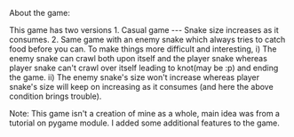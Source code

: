 About the game:

This game has two versions
	1. Casual game --- Snake size increases as it consumes.
	2. Same game with an enemy snake which always tries to catch food before you can. To make things more difficult and interesting,
		i) The enemy snake can crawl both upon itself and the player snake whereas player snake can't crawl over itself leading to knot(may be :p) and ending the game.
		ii) The enemy snake's size won't increase whereas player snake's size will keep on increasing as it consumes (and here the above condition brings trouble).

Note: This game isn't a creation of mine as a whole, main idea was from a tutorial on pygame module. I added some additional features to the game.

